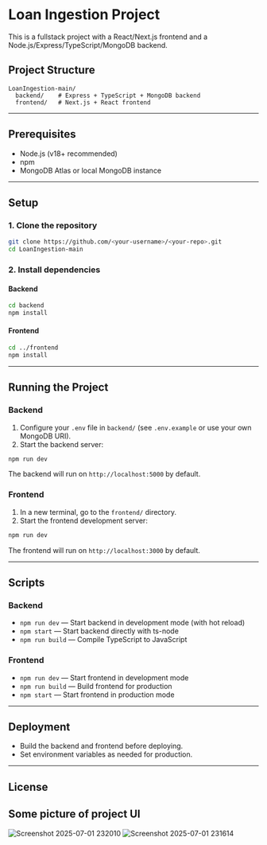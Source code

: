 # Loan Ingestion Project

This is a fullstack project with a React/Next.js frontend and a Node.js/Express/TypeScript/MongoDB backend.

## Project Structure

```text
LoanIngestion-main/
  backend/    # Express + TypeScript + MongoDB backend
  frontend/   # Next.js + React frontend
```

---

## Prerequisites

- Node.js (v18+ recommended)
- npm
- MongoDB Atlas or local MongoDB instance

---

## Setup

### 1. Clone the repository

```sh
git clone https://github.com/<your-username>/<your-repo>.git
cd LoanIngestion-main
```

### 2. Install dependencies

#### Backend

```sh
cd backend
npm install
```

#### Frontend

```sh
cd ../frontend
npm install
```

---

## Running the Project

### Backend

1. Configure your `.env` file in `backend/` (see `.env.example` or use your own MongoDB URI).
2. Start the backend server:

```sh
npm run dev
```

The backend will run on `http://localhost:5000` by default.

### Frontend

1. In a new terminal, go to the `frontend/` directory.
2. Start the frontend development server:

```sh
npm run dev
```

The frontend will run on `http://localhost:3000` by default.

---

## Scripts

### Backend

- `npm run dev` — Start backend in development mode (with hot reload)
- `npm start` — Start backend directly with ts-node
- `npm run build` — Compile TypeScript to JavaScript

### Frontend

- `npm run dev` — Start frontend in development mode
- `npm run build` — Build frontend for production
- `npm start` — Start frontend in production mode

---

## Deployment

- Build the backend and frontend before deploying.
- Set environment variables as needed for production.

---

## License

## Some picture of project UI 
![Screenshot 2025-07-01 232010](https://github.com/user-attachments/assets/7924c7c3-9e34-4c08-aa26-adeda08b62dc)
![Screenshot 2025-07-01 231614](https://github.com/user-attachments/assets/09069c37-d0a9-4526-847c-c633375f6d24)
